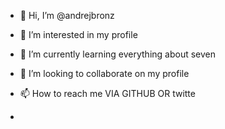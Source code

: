 - 👋 Hi, I’m @andrejbronz
- 👀 I’m interested in my profile 
- 🌱 I’m currently learning everything about seven 
- 💞️ I’m looking to collaborate on my profile 
- 📫 How to reach me VIA GITHUB OR twitte

- 
<!---
andrejbronz/andrejbronz is a ✨ special ✨ repository because its `README.md` (this file) appears on your GitHub profile.
You can click the Preview link to take a look at your changes.
--->
